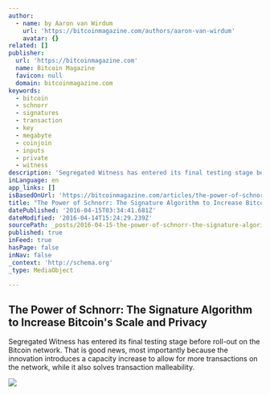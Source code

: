 ```yaml
---
author:
  - name: by Aaron van Wirdum
    url: 'https://bitcoinmagazine.com/authors/aaron-van-wirdum'
    avatar: {}
related: []
publisher:
  url: 'https://bitcoinmagazine.com'
  name: Bitcoin Magazine
  favicon: null
  domain: bitcoinmagazine.com
keywords:
  - bitcoin
  - schnorr
  - signatures
  - transaction
  - key
  - megabyte
  - coinjoin
  - inputs
  - private
  - witness
description: 'Segregated Witness has entered its final testing stage before roll-out on the Bitcoin network. That is good news, most importantly because the innovation introduces a capacity increase to allow for more transactions on the network, while it also solves transaction malleability.'
inLanguage: en
app_links: []
isBasedOnUrl: 'https://bitcoinmagazine.com/articles/the-power-of-schnorr-the-signature-algorithm-to-increase-bitcoin-s-scale-and-privacy-1460642496'
title: "The Power of Schnorr: The Signature Algorithm to Increase Bitcoin's Scale and Privacy"
datePublished: '2016-04-15T03:34:41.681Z'
dateModified: '2016-04-14T15:24:29.239Z'
sourcePath: _posts/2016-04-15-the-power-of-schnorr-the-signature-algorithm-to-increase-bi.md
published: true
inFeed: true
hasPage: false
inNav: false
_context: 'http://schema.org'
_type: MediaObject

---
```

<article style=""><h1>The Power of Schnorr: The Signature Algorithm to Increase Bitcoin's Scale and Privacy</h1><p>Segregated Witness has entered its final testing stage before roll-out on the Bitcoin network. That is good news, most importantly because the innovation introduces a capacity increase to allow for more transactions on the network, while it also solves transaction malleability.</p><img src="https://assets.btcinc.io/img/articles/the-power-of-schnorr-the-signature-algorithm-to-increase-bitcoin-s-scale-and-privacy.jpg" /></article>